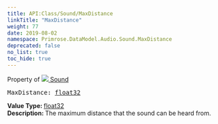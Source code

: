 ```yaml
---
title: API:Class/Sound/MaxDistance
linkTitle: "MaxDistance"
weight: 77
date: 2019-08-02
namespace: Primrose.DataModel.Audio.Sound.MaxDistance
deprecated: false
no_list: true
toc_hide: true
---
```

Property of <a href="/docs/api-reference/Class/Sound"><img src="/icons/silk/sound.png"/>&nbsp;Sound</a>
<pre class="method-declaration">
MaxDistance: <a class="type" href="/docs/api-reference/System/Primitives#single">float32</a></pre>
<b>Value Type: </b>
<a class="type" href="/docs/api-reference/System/Primitives#single">float32</a>
<br/>
<b>Description: </b>
The maximum distance that the sound can be heard from.

